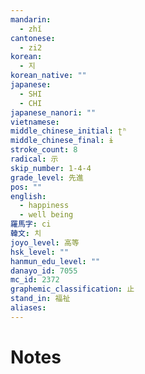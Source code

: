 ```yaml
---
mandarin:
  - zhǐ
cantonese:
  - zi2
korean:
  - 지
korean_native: ""
japanese:
  - SHI
  - CHI
japanese_nanori: ""
vietnamese:
middle_chinese_initial: ʈʰ
middle_chinese_final: ɨ
stroke_count: 8
radical: 示
skip_number: 1-4-4
grade_level: 先進
pos: ""
english:
  - happiness
  - well being
羅馬字: ci
韓文: 치
joyo_level: 高等
hsk_level: ""
hanmun_edu_level: ""
danayo_id: 7055
mc_id: 2372
graphemic_classification: 止
stand_in: 福祉
aliases:
---
```


# Notes
